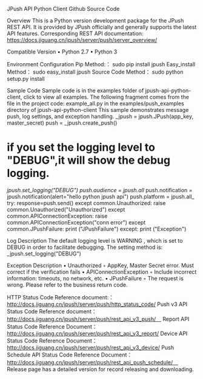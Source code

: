 JPush API Python Client
Github Source Code

Overview
This is a Python version development package for the JPush REST API. It is provided by JPush officially and generally supports the latest API features.
Corresponding REST API documentation: https://docs.jiguang.cn/jpush/server/push/server_overview/ 

Compatible Version
    • Python 2.7
    • Python 3

Environment Configuration
Pip Method:：
sudo pip install jpush
Easy_install Method：
sudo easy_install jpush
Source Code Method：
sudo python setup.py install

Sample Code
Sample code is in the examples folder of jpush-api-python-client, click to view all examples.
The following fragment comes from the file in the project code: example_all.py in the examples/push_examples directory of jpush-api-python-client
This sample demonstrates message push, log settings, and exception handling.
_jpush = jpush.JPush(app_key, master_secret)
push = _jpush.create_push()
# if you set the logging level to "DEBUG",it will show the debug logging.
_jpush.set_logging("DEBUG")
push.audience = jpush.all_
push.notification = jpush.notification(alert="hello python jpush api")
push.platform = jpush.all_
try:
    response=push.send()
except common.Unauthorized:
    raise common.Unauthorized("Unauthorized")
except common.APIConnectionException:
    raise common.APIConnectionException("conn error")
except common.JPushFailure:
    print ("JPushFailure")
except:
    print ("Exception")

Log Description
The default logging level is WARNING , which is set to DEBUG in order to facilitate debugging. The setting method is:
_jpush.set_logging("DEBUG")

Exception Description
    • Unauthorized
        ◦ AppKey, Master Secret error. Must correct if the verification fails 
    • APIConnectionException
        ◦ Include incorrect information: timeouts, no network, etc.
    • JPushFailure
        ◦ The request is wrong. Please refer to the business return code.

HTTP Status Code
Reference document:：http://docs.jiguang.cn/jpush/server/push/http_status_code/
Push v3 API Status Code  Reference document：http://docs.jiguang.cn/jpush/server/push/rest_api_v3_push/　
Report API Status Code  Reference Document：http://docs.jiguang.cn/jpush/server/push/rest_api_v3_report/
Device API Status Code  Reference Document：http://docs.jiguang.cn/jpush/server/push/rest_api_v3_device/
Push Schedule API Status Code  Reference Document：http://docs.jiguang.cn/jpush/server/push/rest_api_push_schedule/　
Release page has a detailed version for record releasing and downloading.

